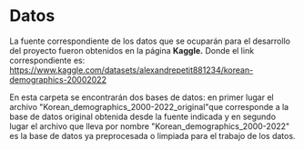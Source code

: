 # Datos

La fuente correspondiente de los datos que se ocuparán para el desarrollo del proyecto fueron obtenidos en la página **Kaggle.** Donde el link correspondiente es: <https://www.kaggle.com/datasets/alexandrepetit881234/korean-demographics-20002022>

En esta carpeta se encontrarán dos bases de datos: en primer lugar el archivo "Korean_demographics_2000-2022_original"que corresponde a la base de datos original obtenida desde la fuente indicada y en segundo lugar el archivo que lleva por nombre "Korean_demographics_2000-2022" es la base de datos ya preprocesada o limpiada para el trabajo de los datos.

